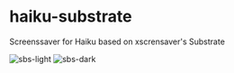 haiku-substrate
===============

Screenssaver for Haiku based on xscrensaver's Substrate

![sbs-light](https://cloud.githubusercontent.com/assets/3966931/5391233/5eef2300-8118-11e4-909b-222aab8ae39c.png)
![sbs-dark](https://cloud.githubusercontent.com/assets/3966931/5391232/5ee2dd2a-8118-11e4-8914-ee2157ef1387.png)
